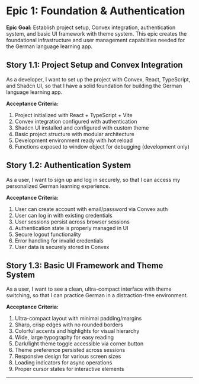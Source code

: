 # Epic 1: Foundation & Authentication

**Epic Goal:** Establish project setup, Convex integration, authentication system, and basic UI framework with theme system. This epic creates the foundational infrastructure and user management capabilities needed for the German language learning app.

## Story 1.1: Project Setup and Convex Integration
As a developer,
I want to set up the project with Convex, React, TypeScript, and Shadcn UI,
so that I have a solid foundation for building the German language learning app.

**Acceptance Criteria:**
1. Project initialized with React + TypeScript + Vite
2. Convex integration configured with authentication
3. Shadcn UI installed and configured with custom theme
4. Basic project structure with modular architecture
5. Development environment ready with hot reload
6. Functions exposed to window object for debugging (development only)

## Story 1.2: Authentication System
As a user,
I want to sign up and log in securely,
so that I can access my personalized German learning experience.

**Acceptance Criteria:**
1. User can create account with email/password via Convex auth
2. User can log in with existing credentials
3. User sessions persist across browser sessions
4. Authentication state is properly managed in UI
5. Secure logout functionality
6. Error handling for invalid credentials
7. User data is securely stored in Convex

## Story 1.3: Basic UI Framework and Theme System
As a user,
I want to see a clean, ultra-compact interface with theme switching,
so that I can practice German in a distraction-free environment.

**Acceptance Criteria:**
1. Ultra-compact layout with minimal padding/margins
2. Sharp, crisp edges with no rounded borders
3. Colorful accents and highlights for visual hierarchy
4. Wide, large typography for easy reading
5. Dark/light theme toggle accessible via corner button
6. Theme preference persisted across sessions
7. Responsive design for various screen sizes
8. Loading indicators for async operations
9. Proper cursor states for interactive elements

---
